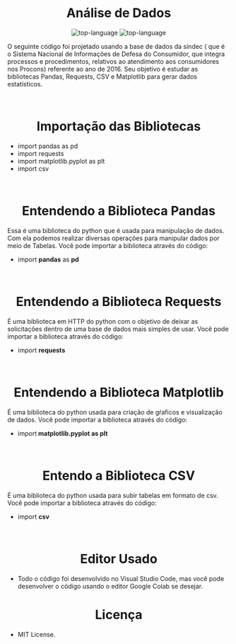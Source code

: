 
<h1 align="center">Análise de Dados</h1>

<p align="center" display="inline-block">

<img src="https://img.shields.io/badge/Python-14354C?style=for-the-badge&logo=python&logoColor=green" alt="top-language"/>
<img src="https://img.shields.io/badge/Markdown-000000?style=for-the-badge&logo=markdown&logoColor=white" alt="top-language"/>

</p>

<p> O seguinte código foi projetado usando a base de dados  da  sindec ( que é o Sistema Nacional de Informações de Defesa do Consumidor, que integra processos e procedimentos, relativos ao atendimento aos consumidores nos Procons) referente ao ano de 2016. Seu objetivo é estudar as bibliotecas Pandas, Requests, CSV e Matplotlib para gerar dados estatísticos.
</p><br>

<h1 align="center">Importação das Bibliotecas</h1>

- import pandas as pd <br>
- import requests <br>
- import matplotlib.pyplot as plt<br>
- import csv <br>

<br>

<h1 align="center">Entendendo a Biblioteca Pandas</h1>

<p> Essa é uma biblioteca do python que é usada para manipulação de dados. Com ela podemos realizar diversas operações para manipular dados por meio de Tabelas.
Você pode importar a biblioteca através do código:</p>

- import <strong>pandas</strong> as <strong>pd</strong><p>

<br>

<h1 align="center">Entendendo a Biblioteca Requests</h1>

<p> É uma biblioteca em HTTP do python com o objetivo de deixar as solicitações  dentro de uma base de dados mais simples de usar. Você pode importar a biblioteca através do código: </p>

- import <strong> requests</strong></p>
<br>

<h1 align="center">Entendendo a Biblioteca Matplotlib</h1>

<p> É uma biblioteca do python usada para criação de gŕaficos e visualização de dados. Você pode importar a biblioteca através do código:</p>

- import<strong> matplotlib.pyplot as plt</strong>

<br>

<h1 align="center">Entendo a Biblioteca CSV</h1>

<p> É uma biblioteca do python usada para subir tabelas em formato de csv. Você pode importar a biblioteca através do código:

  - import <strong>csv</strong></p>

<br>

<h1 align="center">Editor Usado</h1>

- Todo o código foi desenvolvido no Visual Studio Code, mas você pode desenvolver o código usando o editor Google Colab se desejar.


<h1 align="center">Licença</h1>

- MIT License.
